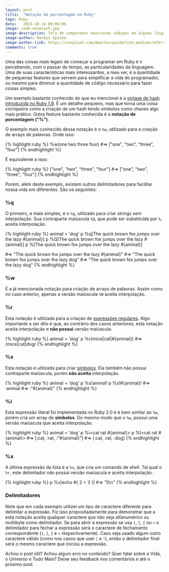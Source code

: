 ```yaml
---
layout: post
title:  "Notação de porcentagem em Ruby"
tags: Ruby
date:   2015-10-14 00:00:00
image: code-unsplash.jpg
image-description: Tela de computador mostrando códigos em alguma linguagem de programação
image-author: Markus Spiske
image-author-link: https://unsplash.com/@markusspiske?utm_medium=referral&amp;utm_campaign=photographer-credit&amp;utm_content=creditBadge
comments: true
---
```


Uma das coisas mais legais de começar a programar em Ruby é ir percebendo, com o passar do tempo, as particularidades da linguagem. Uma de suas características mais interessantes, a meu ver, é a quantidade de pequenas features que servem para simplificar a vida do programador, ou mesmo para diminuir a quantidade de código necessário para fazer coisas simples.

Um exemplo bastante conhecido do que eu mencionei é a [sintaxe de hash introduzida no Ruby 1.9](http://ruby-doc.org/core-2.2.3/Hash.html). É um detalhe pequeno, mas que torna uma coisa corriqueira como a criação de um hash tendo símbolos como chaves algo mais prático. Outra feature bastante conhecida é a **notação de porcentagem ("%")**.

O exemplo mais conhecido dessa notação é o `%w`, utilizado para a criação de arrays de palavras. Onde isso:

{% highlight ruby %}
%w(one two three four)
#=> ["one", "two", "three", "four"]
{% endhighlight %}

É equivalente a isso:

{% highlight ruby %}
["one", "two", "three", "four"]
#=> ["one", "two", "three", "four"]
{% endhighlight %}

Porém, além deste exemplo, existem outros delimitadores para facilitar nossa vida em diferentes. São os seguintes:

### %q
O primeiro, e mais simples, é o `%q`, utilizado para criar strings sem interpolação. Sua contraparte maiúscula `%Q`, que pode ser substituída por `%`, aceita interpolação.

{% highlight ruby %}
animal = 'dog'
p %q[The quick brown fox jumps over the lazy #{animal}]
p %Q[The quick brown fox jumps over the lazy #{animal}]
p %[The quick brown fox jumps over the lazy #{animal}]

#=> "The quick brown fox jumps over the lazy \#{animal}"
#=> "The quick brown fox jumps over the lazy dog"
#=> "The quick brown fox jumps over the lazy dog"
{% endhighlight %}

### %w
É a já mencionada notação para criação de arrays de palavras. Assim como no caso anterior, apenas a versão maiúscula `%W` aceita interpolação.

### %r
Esta notação é utilizada para a criação de [expressões regulares](http://ruby-doc.org/core-2.2.3/Regexp.html). Algo importante a ser dito é que, ao contrário dos casos anteriores, esta notação aceita interpolação e **não possui** versão maiúscula.

{% highlight ruby %}
animal = 'dog'
p %r{mice|cat|#{animal}}
#=> /mice|cat|dog/
{% endhighlight %}

### %s
Esta notação é utilizada para criar [símbolos](http://ruby-doc.org/core-2.2.3/Symbol.html). Ela também não possui contraparte maiúscula, porém **não aceita** interpolação.

{% highlight ruby %}
animal = 'dog'
p %s!animal!
p %s!#{animal}!
#=> :animal
#=> :"\#{animal}"
{% endhighlight %}

### %i
Esta expressão literal foi implementada no Ruby 2.0 e é bem similar ao `%w`, porém cria um array de **símbolos**. Do mesmo modo que o `%w`, possui uma versão maiúscula que aceita interpolação.

{% highlight ruby %}
animal = 'dog'
p %i<cat rat #{animal}>
p %I<cat rat #{animal}>
#=> [:cat, :rat, :"\#{animal}"]
#=> [:cat, :rat, :dog]
{% endhighlight %}

### %x
A última expressão da lista é a `%x`, que cria um comando de shell. Tal qual o `%r`, este delimitador não possui versão maiúscula e aceita interpolação.

{% highlight ruby %}
p %x|echo #{ 2 + 3 }|
#=> "5\n"
{% endhighlight %}

### Delimitadores

Note que em cada exemplo utilizei um tipo de caractere diferente para delimitar a expressão. Fiz isso propositadamente para demonstrar que a esta notação aceita qualquer caractere que não seja alfanumérico ou multibyte como delimitador. Se para abrir a expressão se usa `(`, `[`, `{` ou `<` o delimitador para fechar a expressão será o caractere de fechamento correspondente (`)`, `]`, `}` e `>` respectivamente). Caso seja usado algum outro caractere válido (como nos casos que usei `|` e `!`), então o delimitador final será o mesmo caractere que iniciou a expressão.

Achou o post útil? Achou algum erro no conteúdo? Quer falar sobre a Vida, o Universo e Tudo Mais? Deixe seu feedback nos comentários e até o próximo post.
